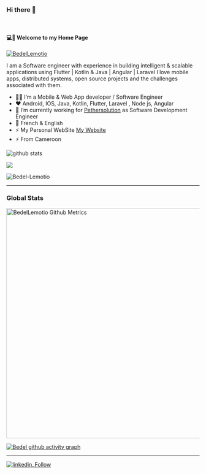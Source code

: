 ### Hi there 👋

<br />

#### 💻💫 Welcome to my Home Page

<p align="left"> <a href="https://github.com/ryo-ma/github-profile-trophy"><img src="https://github-profile-trophy.vercel.app/?username=bedel-lemotio" alt="BedelLemotio" /></a> </p>

I am a Software engineer with experience in building intelligent & scalable applications using Flutter | Kotlin & Java | Angular | Laravel
I love mobile apps, distributed systems, open source projects and the challenges associated with them.

- 👨‍💻 I’m a Mobile & Web App developer / Software Engineer
- ❤️ Android, IOS, Java, Kotlin, Flutter, Laravel , Node js, Angular
- 🔭 I’m currently working for [Pethersolution](https://pether.io/) as Software Development Engineer
- 💬 French & English
- ⚡ My Personal WebSite [My Website](https://.../)
- ⚡ From Cameroon

![github stats](https://github-readme-stats.vercel.app/api?username=bedel-lemotio&show_icons=true)

<img src="https://github-readme-stats.vercel.app/api/top-langs/?username=bedel-lemotio"></img>

<p><img align="center" src="https://github-readme-streak-stats.herokuapp.com/?user=bedel-lemotio&theme=dark" alt="Bedel-Lemotio" /></p>

---

### Global Stats
<p>
    <img width="600"  
         src="https://metrics.lecoq.io/bedel-lemotio?id=bedel-lemotio" 
         alt="BedelLemotio Github Metrics"
     />
</p>

[![Bedel github activity graph](https://activity-graph.herokuapp.com/graph?username=bedel-lemotio&theme=xcode)](https://github.com/bedel-lemotio)

---


[![linkedin_Follow](https://img.shields.io/badge/linkedin-Follow-blue)](https://www.linkedin.com/in/bedel-l-073613136/)

